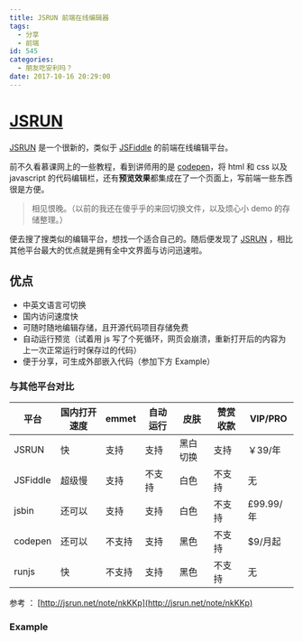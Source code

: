 ```yaml
---
title: JSRUN 前端在线编辑器
tags:
  - 分享
  - 前端
id: 545
categories:
  - 朋友吃安利吗？
date: 2017-10-16 20:29:00
---
```


# [JSRUN](http://jsrun.net/)

[JSRUN](http://jsrun.net/) 是一个很新的，类似于 [JSFiddle](https://jsfiddle.net/) 的前端在线编辑平台。

前不久看慕课网上的一些教程，看到讲师用的是 [codepen](https://codepen.io/)，将 html 和 css 以及 javascript 的代码编辑栏，还有**预览效果**都集成在了一个页面上，写前端一些东西很是方便。

> 相见恨晚。（以前的我还在傻乎乎的来回切换文件，以及烦心小 demo 的存储整理。）

便去搜了搜类似的编辑平台，想找一个适合自己的。随后便发现了 [JSRUN](http://jsrun.net/) ，相比其他平台最大的优点就是拥有全中文界面与访问迅速啦。

## 优点

*   中英文语言可切换
*   国内访问速度快
*   可随时随地编辑存储，且开源代码项目存储免费
*   自动运行预览（试着用 js 写了个死循环，网页会崩溃，重新打开后的内容为上一次正常运行时保存过的代码）
*   便于分享，可生成外部嵌入代码（参加下方 Example）

### 与其他平台对比

<table>
<thead>
<tr>
  <th>平台</th>
  <th>国内打开速度</th>
  <th>emmet</th>
  <th>自动运行</th>
  <th>皮肤</th>
  <th>赞赏收款</th>
  <th>VIP/PRO</th>
</tr>
</thead>
<tbody>
<tr>
  <td>JSRUN</td>
  <td>快</td>
  <td>支持</td>
  <td>支持</td>
  <td>黑白切换</td>
  <td>支持</td>
  <td>￥39/年</td>
</tr>
<tr>
  <td>JSFiddle</td>
  <td>超级慢</td>
  <td>支持</td>
  <td>不支持</td>
  <td>白色</td>
  <td>不支持</td>
  <td>无</td>
</tr>
<tr>
  <td>jsbin</td>
  <td>还可以</td>
  <td>支持</td>
  <td>支持</td>
  <td>白色</td>
  <td>不支持</td>
  <td>£99.99/年</td>
</tr>
<tr>
  <td>codepen</td>
  <td>还可以</td>
  <td>不支持</td>
  <td>支持</td>
  <td>黑色</td>
  <td>不支持</td>
  <td>$9/月起</td>
</tr>
<tr>
  <td>runjs</td>
  <td>快</td>
  <td>不支持</td>
  <td>支持</td>
  <td>黑色</td>
  <td>不支持</td>
  <td>无</td>
</tr>
</tbody>
</table>

参考 ： [http://jsrun.net/note/nkKKp](http://jsrun.net/note/nkKKp)

### Example

<script async src="//jsrun.net/K6iKp/embed/all/light/"></script>